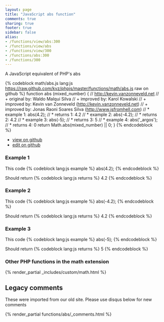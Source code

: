 ```yaml
---
layout: page
title: "JavaScript abs function"
comments: true
sharing: true
footer: true
sidebar: false
alias:
- /functions/view/abs:300
- /functions/view/abs
- /functions/view/300
- /functions/abs:300
- /functions/300
---
```

<!-- Generated by Rakefile:build -->
A JavaScript equivalent of PHP's abs

{% codeblock math/abs.js lang:js https://raw.github.com/kvz/phpjs/master/functions/math/abs.js raw on github %}
function abs (mixed_number) {
  // http://kevin.vanzonneveld.net
  // +   original by: Waldo Malqui Silva
  // +   improved by: Karol Kowalski
  // +   improved by: Kevin van Zonneveld (http://kevin.vanzonneveld.net)
  // +   improved by: Jonas Raoni Soares Silva (http://www.jsfromhell.com)
  // *     example 1: abs(4.2);
  // *     returns 1: 4.2
  // *     example 2: abs(-4.2);
  // *     returns 2: 4.2
  // *     example 3: abs(-5);
  // *     returns 3: 5
  // *     example 4: abs('_argos');
  // *     returns 4: 0
  return Math.abs(mixed_number) || 0;
}
{% endcodeblock %}

 - [view on github](https://github.com/kvz/phpjs/blob/master/functions/math/abs.js)
 - [edit on github](https://github.com/kvz/phpjs/edit/master/functions/math/abs.js)

### Example 1
This code
{% codeblock lang:js example %}
abs(4.2);
{% endcodeblock %}

Should return
{% codeblock lang:js returns %}
4.2
{% endcodeblock %}

### Example 2
This code
{% codeblock lang:js example %}
abs(-4.2);
{% endcodeblock %}

Should return
{% codeblock lang:js returns %}
4.2
{% endcodeblock %}

### Example 3
This code
{% codeblock lang:js example %}
abs(-5);
{% endcodeblock %}

Should return
{% codeblock lang:js returns %}
5
{% endcodeblock %}


### Other PHP functions in the math extension
{% render_partial _includes/custom/math.html %}
## Legacy comments
These were imported from our old site. Please use disqus below for new comments
<div style="overflow-y: scroll; max-height: 500px;">
{% render_partial functions/abs/_comments.html %}
</div>
